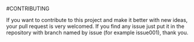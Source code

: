 #CONTRIBUTING

If you want to contribute to this project and make it better with new ideas, your pull request is very welcomed.
If you find any issue just put it in the repository with branch named by issue (for example issue001), thank you.
